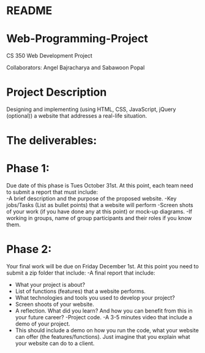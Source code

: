 # README
# Web-Programming-Project
CS 350 Web Development Project

Collaborators: Angel Bajracharya and Sabawoon Popal

# Project Description
Designing and implementing (using HTML, CSS, JavaScript, jQuery (optional)) a website that addresses a real-life situation.

# The deliverables:

# Phase 1: 
Due date of this phase is Tues October 31st. At this point, each team need to submit a report that must include:  
-A brief description and the purpose of the proposed website. 
-Key jobs/Tasks (List as bullet points) that a website will perform
-Screen shots of your work (if you have done any at this point) or mock-up diagrams.
-If working in groups, name of group participants and their roles if you know them.

# Phase 2: 
Your final work will be due on Friday December 1st. At this point you need to submit a zip folder that include:
-A final report that include:
  -	What your project is about?
  -	List of functions (features) that a website performs. 
  -	What technologies and tools you used to develop your project?
  -	Screen shoots of your website.
  -	A reflection. What did you learn? And how you can benefit from this in your future career?
-Project code. 
-A 3-5 minutes video that include a demo of your project.
  -	This should include a demo on how you run the code, what your website can offer (the features/functions). Just imagine that you explain what your website can do to a client. 
